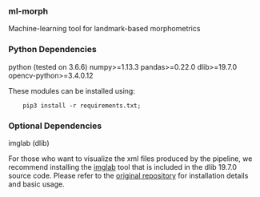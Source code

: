 ### ml-morph
Machine-learning tool for landmark-based morphometrics

### Python Dependencies
python (tested on 3.6.6)
numpy>=1.13.3
pandas>=0.22.0
dlib>=19.7.0
opencv-python>=3.4.0.12

These modules can be installed using:

		pip3 install -r requirements.txt;

### Optional Dependencies
imglab (dlib)

For those who want to visualize the xml files produced by the pipeline, we recommend installing the [imglab](https://github.com/davisking/dlib/tree/master/tools/imglab) tool that is included in the dlib 19.7.0 source code. 
Please refer to the [original repository](https://github.com/davisking/dlib/tree/master/tools/imglab) for installation details and basic usage.


